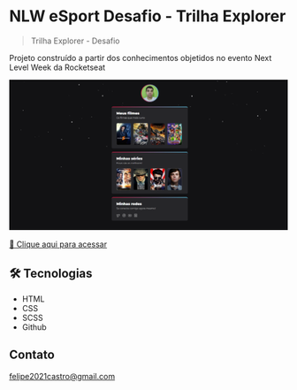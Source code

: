 # NLW eSport Desafio - Trilha Explorer

> Trilha Explorer - Desafio

Projeto construído a partir dos conhecimentos objetidos no evento Next Level Week da Rocketseat

![preview](./.github/preview.png)

[🔗 Clique aqui para acessar](https://felipecastro2021.github.io/NLW-ESport-E/Explorer-Desafio/)

## 🛠️ Tecnologias

- HTML
- CSS
- SCSS
- Github

## Contato

felipe2021castro@gmail.com